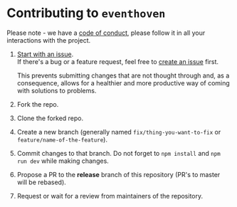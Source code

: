 # Contributing to `eventhoven`

Please note - we have a [code of conduct](https://github.com/raiondesu-experiments/eventhoven/blob/master/.github/CODE_OF_CONDUCT.md),
please follow it in all your interactions with the project.

1. [Start with an issue](https://github.com/raiondesu-experiments/eventhoven/issues/new/choose).\
   If there's a bug or a feature request, feel free to [create an issue](https://github.com/raiondesu-experiments/eventhoven/issues/new/choose) first.

   This prevents submitting changes that are not thought through and, as a consequence, allows for a healthier and more productive way of coming with solutions to problems.

2. Fork the repo.
3. Clone the forked repo.
4. Create a new branch (generally named `fix/thing-you-want-to-fix` or `feature/name-of-the-feature`).
5. Commit changes to that branch.
   Do not forget to `npm install` and `npm run dev` while making changes.
6. Propose a PR to the **release** branch of this repository (PR's to master will be rebased).
7. Request or wait for a review from maintainers of the repository.
